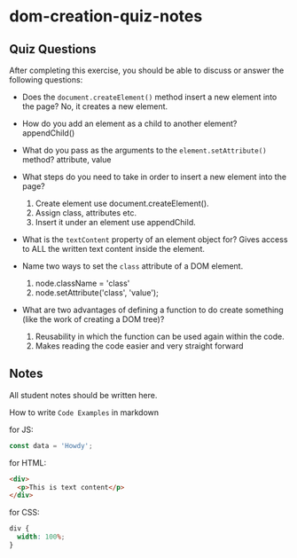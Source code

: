 # dom-creation-quiz-notes

## Quiz Questions

After completing this exercise, you should be able to discuss or answer the following questions:

- Does the `document.createElement()` method insert a new element into the page?
  No, it creates a new element.

- How do you add an element as a child to another element?
  appendChild()

- What do you pass as the arguments to the `element.setAttribute()` method?
  attribute, value

- What steps do you need to take in order to insert a new element into the page?

  1. Create element use document.createElement().
  2. Assign class, attributes etc.
  3. Insert it under an element use appendChild.

- What is the `textContent` property of an element object for?
  Gives access to ALL the written text content inside the element.

- Name two ways to set the `class` attribute of a DOM element.

  1. node.className = 'class'
  2. node.setAttribute('class', 'value');

- What are two advantages of defining a function to do create something (like the work of creating a DOM tree)?
  1. Reusability in which the function can be used again within the code.
  2. Makes reading the code easier and very straight forward

## Notes

All student notes should be written here.

How to write `Code Examples` in markdown

for JS:

```javascript
const data = 'Howdy';
```

for HTML:

```html
<div>
  <p>This is text content</p>
</div>
```

for CSS:

```css
div {
  width: 100%;
}
```
